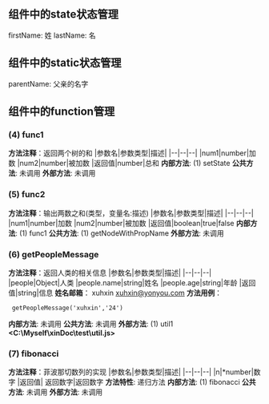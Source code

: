 ## 组件中的state状态管理
firstName: 姓
lastName: 名
## 组件中的static状态管理
parentName: 父亲的名字
## 组件中的function管理
### (4) func1
**方法注释**：返回两个树的和
|参数名|参数类型|描述|
|--|--|--|
|num1|number|加数
|num2|number|被加数
|返回值|number|总和
**内部方法**: 
 (1) setState
**公共方法**: 未调用
**外部方法**: 未调用
### (5) func2
**方法注释**：输出两数之和(类型，变量名:描述)
|参数名|参数类型|描述|
|--|--|--|
|num1|number|加数
|num2|number|被加数
|返回值|boolean|true|false
**内部方法**: 
 (1) func1
**公共方法**: 
 (1) getNodeWithPropName
**外部方法**: 未调用
### (6) getPeopleMessage
**方法注释**：返回人类的相关信息
|参数名|参数类型|描述|
|--|--|--|
|people|Object|人类
|people.name|string|姓名
|people.age|string|年龄
|返回值|string|信息
**姓名邮箱**： xuhxin <xuhxin@yonyou.com>
**方法用例**：
```
 getPeopleMessage('xuhxin','24')
```
**内部方法**: 未调用
**公共方法**: 未调用
**外部方法**: 
 (1) util1 **<C:\Myself\xinDoc\test\util.js>**
### (7) fibonacci
**方法注释**：菲波那切数列的实现
|参数名|参数类型|描述|
|--|--|--|
|n|*number|数字
|返回值| 返回数字|返回数字
**方法特性**: 递归方法
**内部方法**: 
 (1) fibonacci
**公共方法**: 未调用
**外部方法**: 未调用
